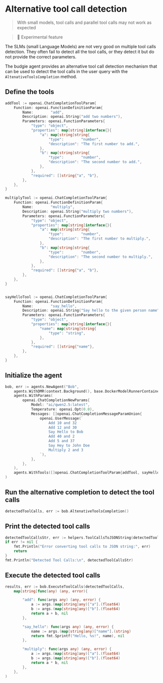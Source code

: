 # Alternative tool call detection
> With small models, tool calls and parallel tool calls may not work as expected

> 🧪 Experimental feature

The SLMs (small Language Models) are not very good on multiple tool calls detection. They often fail to detect all the tool calls, or they detect it but do not provide the correct parameters.

The budgie agent provides an alternative tool call detection mechanism that can be used to detect the tool calls in the user query with the `AltenativeToolsCompletion` method.

## Define the tools

```go
addTool := openai.ChatCompletionToolParam{
    Function: openai.FunctionDefinitionParam{
        Name:        "add",
        Description: openai.String("add two numbers"),
        Parameters: openai.FunctionParameters{
            "type": "object",
            "properties": map[string]interface{}{
                "a": map[string]string{
                    "type":        "number",
                    "description": "The first number to add.",
                },
                "b": map[string]string{
                    "type":        "number",
                    "description": "The second number to add.",
                },
            },
            "required": []string{"a", "b"},
        },
    },
}

multiplyTool := openai.ChatCompletionToolParam{
    Function: openai.FunctionDefinitionParam{
        Name:        "multiply",
        Description: openai.String("multiply two numbers"),
        Parameters: openai.FunctionParameters{
            "type": "object",
            "properties": map[string]interface{}{
                "a": map[string]string{
                    "type":        "number",
                    "description": "The first number to multiply.",
                },
                "b": map[string]string{
                    "type":        "number",
                    "description": "The second number to multiply.",
                },
            },
            "required": []string{"a", "b"},
        },
    },
}


sayHelloTool := openai.ChatCompletionToolParam{
    Function: openai.FunctionDefinitionParam{
        Name:        "say_hello",
        Description: openai.String("Say hello to the given person name"),
        Parameters: openai.FunctionParameters{
            "type": "object",
            "properties": map[string]interface{}{
                "name": map[string]string{
                    "type": "string",
                },
            },
            "required": []string{"name"},
        },
    },
}
```

## Initialize the agent

```go
bob, err := agents.NewAgent("Bob",
    agents.WithDMR(context.Background(), base.DockerModelRunnerContainerURL),
    agents.WithParams(
        openai.ChatCompletionNewParams{
            Model: "ai/qwen2.5:latest",
            Temperature: openai.Opt(0.0), 
            Messages: []openai.ChatCompletionMessageParamUnion{
                openai.UserMessage(`
                    Add 10 and 32
                    Add 12 and 30
                    Say Hello to Bob
                    Add 40 and 2
                    Add 5 and 37
                    Say Hey to John Doe
                    Multiply 2 and 3					
                `),
            },
        },
    ),
    agents.WithTools([]openai.ChatCompletionToolParam{addTool, sayHelloTool, multiplyTool}),
)
```

## Run the alternative completion to detect the tool calls

```go
detectedToolCalls, err := bob.AltenativeToolsCompletion() 
```

## Print the detected tool calls

```go
detectedToolCallsStr, err := helpers.ToolCallsToJSONString(detectedToolCalls)
if err != nil {
    fmt.Println("Error converting tool calls to JSON string:", err)
    return
}
fmt.Println("Detected Tool Calls:\n", detectedToolCallsStr)
```

## Execute the detected tool calls

```go
results, err := bob.ExecuteToolCalls(detectedToolCalls,
    map[string]func(any) (any, error){

        "add": func(args any) (any, error) {
            a := args.(map[string]any)["a"].(float64)
            b := args.(map[string]any)["b"].(float64)
            return a + b, nil
        },

        "say_hello": func(args any) (any, error) {
            name := args.(map[string]any)["name"].(string)
            return fmt.Sprintf("Hello, %s!", name), nil
        },

        "multiply": func(args any) (any, error) {
            a := args.(map[string]any)["a"].(float64)
            b := args.(map[string]any)["b"].(float64)
            return a * b, nil
        },
    },
)
```